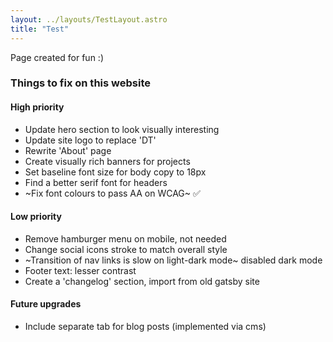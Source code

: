 ```yaml
---
layout: ../layouts/TestLayout.astro
title: "Test"
---
```


Page created for fun :)

### Things to fix on this website

#### High priority
- Update hero section to look visually interesting
- Update site logo to replace 'DT'
- Rewrite 'About' page
- Create visually rich banners for projects
- Set baseline font size for body copy to 18px
- Find a better serif font for headers
- ~Fix font colours to pass AA on WCAG~ ✅


#### Low priority
- Remove hamburger menu on mobile, not needed
- Change social icons stroke to match overall style
- ~Transition of nav links is slow on light-dark mode~ disabled dark mode
- Footer text: lesser contrast
- Create a 'changelog' section, import from old gatsby site

#### Future upgrades
- Include separate tab for blog posts (implemented via cms)